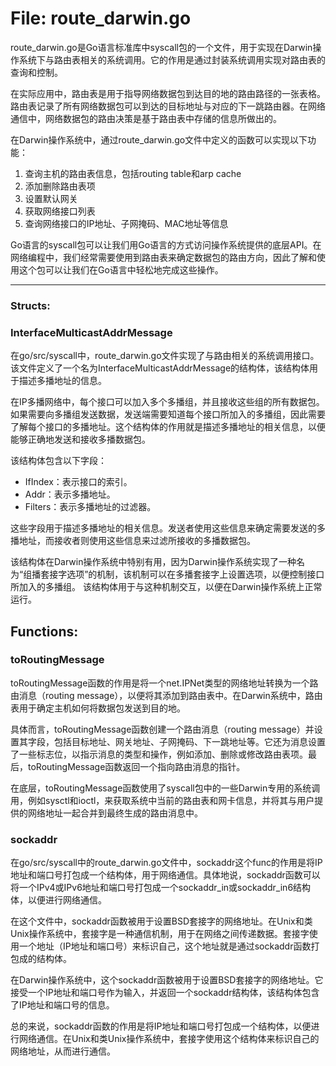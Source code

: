 # File: route_darwin.go

route_darwin.go是Go语言标准库中syscall包的一个文件，用于实现在Darwin操作系统下与路由表相关的系统调用。它的作用是通过封装系统调用实现对路由表的查询和控制。

在实际应用中，路由表是用于指导网络数据包到达目的地的路由路径的一张表格。路由表记录了所有网络数据包可以到达的目标地址与对应的下一跳路由器。在网络通信中，网络数据包的路由决策是基于路由表中存储的信息所做出的。

在Darwin操作系统中，通过route_darwin.go文件中定义的函数可以实现以下功能：

1. 查询主机的路由表信息，包括routing table和arp cache
2. 添加删除路由表项
3. 设置默认网关
4. 获取网络接口列表
5. 查询网络接口的IP地址、子网掩码、MAC地址等信息

Go语言的syscall包可以让我们用Go语言的方式访问操作系统提供的底层API。在网络编程中，我们经常需要使用到路由表来确定数据包的路由方向，因此了解和使用这个包可以让我们在Go语言中轻松地完成这些操作。




---

### Structs:

### InterfaceMulticastAddrMessage

在go/src/syscall中，route_darwin.go文件实现了与路由相关的系统调用接口。 该文件定义了一个名为InterfaceMulticastAddrMessage的结构体，该结构体用于描述多播地址的信息。

在IP多播网络中，每个接口可以加入多个多播组，并且接收这些组的所有数据包。 如果需要向多播组发送数据，发送端需要知道每个接口所加入的多播组，因此需要了解每个接口的多播地址。这个结构体的作用就是描述多播地址的相关信息，以便能够正确地发送和接收多播数据包。

该结构体包含以下字段：

- IfIndex：表示接口的索引。
- Addr：表示多播地址。
- Filters：表示多播地址的过滤器。

这些字段用于描述多播地址的相关信息。发送者使用这些信息来确定需要发送的多播地址，而接收者则使用这些信息来过滤所接收的多播数据包。

该结构体在Darwin操作系统中特别有用，因为Darwin操作系统实现了一种名为“组播套接字选项”的机制，该机制可以在多播套接字上设置选项，以便控制接口所加入的多播组。 该结构体用于与这种机制交互，以便在Darwin操作系统上正常运行。



## Functions:

### toRoutingMessage

toRoutingMessage函数的作用是将一个net.IPNet类型的网络地址转换为一个路由消息（routing message），以便将其添加到路由表中。在Darwin系统中，路由表用于确定主机如何将数据包发送到目的地。

具体而言，toRoutingMessage函数创建一个路由消息（routing message）并设置其字段，包括目标地址、网关地址、子网掩码、下一跳地址等。它还为消息设置了一些标志位，以指示消息的类型和操作，例如添加、删除或修改路由表项。最后，toRoutingMessage函数返回一个指向路由消息的指针。

在底层，toRoutingMessage函数使用了syscall包中的一些Darwin专用的系统调用，例如sysctl和ioctl，来获取系统中当前的路由表和网卡信息，并将其与用户提供的网络地址一起合并到最终生成的路由消息中。



### sockaddr

在go/src/syscall中的route_darwin.go文件中，sockaddr这个func的作用是将IP地址和端口号打包成一个结构体，用于网络通信。具体地说，sockaddr函数可以将一个IPv4或IPv6地址和端口号打包成一个sockaddr_in或sockaddr_in6结构体，以便进行网络通信。

在这个文件中，sockaddr函数被用于设置BSD套接字的网络地址。在Unix和类Unix操作系统中，套接字是一种通信机制，用于在网络之间传递数据。套接字使用一个地址（IP地址和端口号）来标识自己，这个地址就是通过sockaddr函数打包成的结构体。

在Darwin操作系统中，这个sockaddr函数被用于设置BSD套接字的网络地址。它接受一个IP地址和端口号作为输入，并返回一个sockaddr结构体，该结构体包含了IP地址和端口号的信息。

总的来说，sockaddr函数的作用是将IP地址和端口号打包成一个结构体，以便进行网络通信。在Unix和类Unix操作系统中，套接字使用这个结构体来标识自己的网络地址，从而进行通信。



